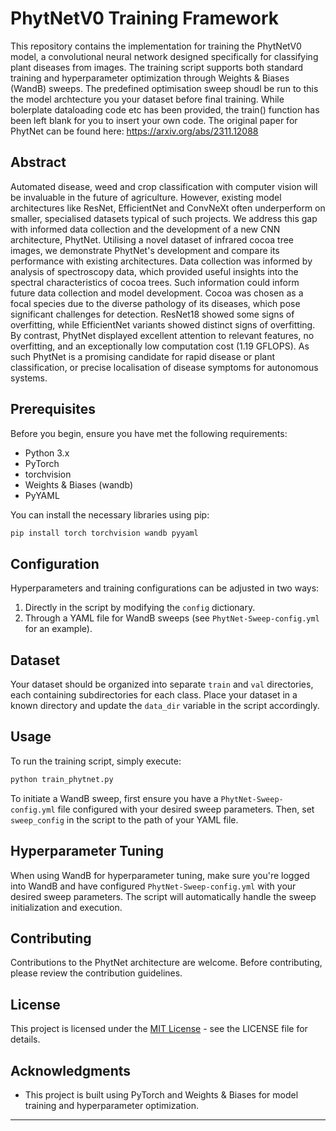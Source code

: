 
# PhytNetV0 Training Framework

This repository contains the implementation for training the PhytNetV0 model, a convolutional neural network designed specifically for classifying plant diseases from images. The training script supports both standard training and hyperparameter optimization through Weights & Biases (WandB) sweeps. The predefined optimisation sweep shoudl be run to this the model archtecture you your dataset before final training. While bolerplate dataloading code etc has been provided, the train() function has been left blank for you to insert your own code.
The original paper for PhytNet can be found here: https://arxiv.org/abs/2311.12088

## Abstract

Automated disease, weed and crop classification with computer vision will be invaluable in the future of agriculture. However, existing model architectures like ResNet, EfficientNet and ConvNeXt often underperform on smaller, specialised datasets typical of such projects. We address this gap with informed data collection and the development of a new CNN architecture, PhytNet. Utilising a novel dataset of infrared cocoa tree images, we demonstrate PhytNet's development and compare its performance with existing architectures. Data collection was informed by analysis of spectroscopy data, which provided useful insights into the spectral characteristics of cocoa trees. Such information could inform future data collection and model development. Cocoa was chosen as a focal species due to the diverse pathology of its diseases, which pose significant challenges for detection. ResNet18 showed some signs of overfitting, while EfficientNet variants showed distinct signs of overfitting. By contrast, PhytNet displayed excellent attention to relevant features, no overfitting, and an exceptionally low computation cost (1.19 GFLOPS). As such PhytNet is a promising candidate for rapid disease or plant classification, or precise localisation of disease symptoms for autonomous systems.

## Prerequisites

Before you begin, ensure you have met the following requirements:

- Python 3.x
- PyTorch
- torchvision
- Weights & Biases (wandb)
- PyYAML

You can install the necessary libraries using pip:

```bash
pip install torch torchvision wandb pyyaml
```

## Configuration

Hyperparameters and training configurations can be adjusted in two ways:

1. Directly in the script by modifying the `config` dictionary.
2. Through a YAML file for WandB sweeps (see `PhytNet-Sweep-config.yml` for an example).

## Dataset

Your dataset should be organized into separate `train` and `val` directories, each containing subdirectories for each class. Place your dataset in a known directory and update the `data_dir` variable in the script accordingly.

## Usage

To run the training script, simply execute:

```bash
python train_phytnet.py
```

To initiate a WandB sweep, first ensure you have a `PhytNet-Sweep-config.yml` file configured with your desired sweep parameters. Then, set `sweep_config` in the script to the path of your YAML file.

## Hyperparameter Tuning

When using WandB for hyperparameter tuning, make sure you're logged into WandB and have configured `PhytNet-Sweep-config.yml` with your desired sweep parameters. The script will automatically handle the sweep initialization and execution.

## Contributing

Contributions to the PhytNet architecture are welcome. Before contributing, please review the contribution guidelines.

## License

This project is licensed under the [MIT License](LICENSE) - see the LICENSE file for details.

## Acknowledgments

- This project is built using PyTorch and Weights & Biases for model training and hyperparameter optimization.

---
